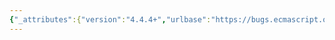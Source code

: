 ```yaml
---
{"_attributes":{"version":"4.4.4+","urlbase":"https://bugs.ecmascript.org/","maintainer":"dherman@mozilla.com"},"bug":{"bug_id":3633,"creation_ts":"2015-01-23 14:38:00 -0800","short_desc":"15.2.1.18 ResolveExport: Typo \"consisiting\"","delta_ts":"2015-02-02 18:38:56 -0800","product":"Draft for 6th Edition","component":"editorial issue","version":"Rev 31: January 15, 2015 Draft","rep_platform":"All","op_sys":"All","bug_status":"RESOLVED","resolution":"FIXED","priority":"Normal","bug_severity":"normal","everconfirmed":true,"reporter":{"uid":"andrebargull","name":"André Bargull"},"assigned_to":{"uid":"allen","name":"Allen Wirfs-Brock"},"long_desc":[{"commentid":11644,"comment_count":0,"who":{"uid":"andrebargull","name":"André Bargull"},"bug_when":"2015-01-23 14:38:32 -0800","thetext":"15.2.1.18 Static Semantics: ResolveExport( module, exportName, circularitySet)\n\nNOTE: consisiting -> consisting"},{"commentid":11832,"comment_count":1,"who":{"uid":"allen","name":"Allen Wirfs-Brock"},"bug_when":"2015-01-31 15:31:22 -0800","thetext":"fixed in rev32 editor's draft"},{"commentid":11981,"comment_count":2,"who":{"uid":"allen","name":"Allen Wirfs-Brock"},"bug_when":"2015-02-02 18:38:56 -0800","thetext":"fixed in rev32 draft"}]}}
---
```


